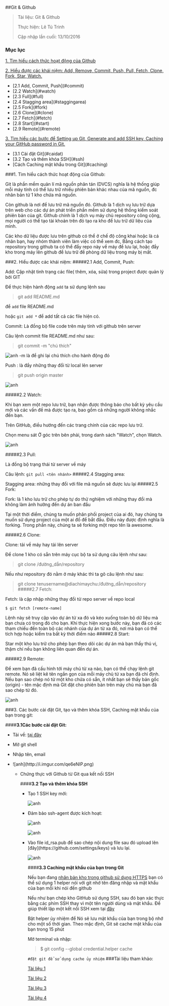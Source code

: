 ##Git & Github

> Tài liệu: Git & Github
> 
> Thực hiện: Lê Tú Trinh
> 
> Cập nhập lần cuối: 13/10/2016

### Mục lục

[1. Tìm hiểu cách thức hoạt động của Github](#hoatdong)

[2. Hiểu được các khái niệm: Add, Remove, Commit, Push, Pull, Fetch, Clone, Fork, Star, Watch.](#khainiem)

  <ul>
  <li>[2.1 Add, Commit, Push](#commit)</li>
  <li>[2.2 Watch](#watch)</li>
  <li>[2.3 Full](#full)</li>
  <li>[2.4 Stagging area](#staggingarea)</li>
  <li>[2.5 Fork](#fork)</li>
  <li>[2.6 Clone](#clone)</li>
  <li>[2.7 Fetch](#fetch)</li>
  <li>[2.8 Start](#start)</li>
  <li>[2.9 Remote](#remote)</li>
  </ul>
  
[3. Tìm hiểu các bước để Setting up Git, Generate and add SSH key, Caching your GitHub password in Git.](#tienhanh)
 <ul>
 <li>[3.1 Cài đặt Git](#caidat)</li>
 <li>[3.2 Tạo và thêm khóa SSH](#ssh)</li>
 <li>[Cách Caching mật khẩu trong Git](#caching)</li>
 </ul>

<a name="hoatdong"></a>
###1. Tìm hiểu cách thức hoạt động của Github:

Git là phần mềm quản lí mã nguồn phân tán (DVCS) nghĩa là hệ thống giúp mỗi máy tính có thể lưu trữ nhiều phiên bản khác nhau của mã nguồn, đc nhân bản từ 1 kho chứa mã nguồn.

Còn github là nơi để lưu trữ mã nguồn đó. Github là 1 dịch vụ lưu trữ dựa trên web cho các dự án phát triển phần mềm sử dụng hệ thống kiểm soát phiên bản của git. Github chính là 1 dịch vụ máy chủ repository công cộng, mọi người có thể tạo tài khoản trên đó tạo ra kho để lưu trữ dữ liệu của mình.

Các kho dữ liệu được lưu trên github có thể ở chế độ công khai hoặc là cá nhân bạn, hay nhóm thành viên làm việc có thể xem đc,  Bằng cách tạo repository trong github ta có thể đẩy repo này về máy để lưu lại, hoặc đẩy kho trong máy lên github để lưu trữ đề phòng dữ liệu trong máy bị mất.

<a name="khainiem"></a>
###2. Hiểu được các khái niệm:
<a name="commit"></a>
#####2.1  Add, Commit, Push:

Add: Cập nhật tình trạng các file( thêm, xóa, sửa) trong project được quản lý bởi GIT

Để thực hiện hành động `add` ta sử dụng lệnh sau

> git add README.md

để `add` file README.md

hoặc `git add *` để add tất cả các file hiện có.

Commit: Là đồng bộ file code trên máy tính với github trên server

Câu lệnh commit file README.md như sau:

> git commit -m "chú thích"

![anh](http://imageshack.com/a/img921/1826/XDsm5K.png)
-m là để ghi lại chú thích cho hành động đó

Push : là đẩy những thay đổi từ local lên server

> git push origin master

![anh](http://imageshack.com/a/img923/8539/C9Mvzx.png)

<a name="watch"></a>
#####2.2 Watch:

Khi bạn xem một repo lưu trữ, bạn nhận được thông báo cho bất kỳ yêu cầu mới  và các vấn đề mà được tạo ra, bao gồm cả những người không nhắc đến bạn.

Trên GitHub, điều hướng đến các trang chính của các repo lưu trữ.

Chọn menu sát Ở góc trên bên phải, trong danh sách "Watch", chọn Watch.

![anh](http://i.imgur.com/HsfCZqO.png)

<a name="pull"></a>
#####2.3 Pull:

Là đồng bộ trạng thái từ server về máy

Câu lệnh:   `git pull <tên nhánh>`
<a name="staggingarea"></a>
#####2.4 Stagging area:

Stagging area: những thay đổi với file mã nguồn sẽ được lưu lại
<a name="fork"></a>
#####2.5 Fork:

Fork: là 1 kho lưu trữ cho phép tự do thử nghiệm với những thay đổi mà không làm ảnh hưởng đến dự án ban đầu

Tại một thời điểm, chúng ta muốn phân phối project của ai đó, hay chúng ta muốn sử dụng project của một ai đố để bắt đầu. Điều này được định nghĩa là forking. Trong phần này, chúng ta sẽ forking một repo tên là awesome.


<a name="clone"></a>
#####2.6 Clone:

Clone: tải về máy hay tải lên server

Để clone 1 kho có sẵn trên máy cục bộ ta sử dụng câu lệnh như sau:

>git clone /đường_dẫn/repository
 
 Nếu như repository đó nằm ở máy khác thì ta gõ câu lệnh như sau:

>git clone tenusername@diachimaychu:/đường_dẫn/repository
<a name="fetch"></a>
#####2.7 Fetch:

Fetch: là cập nhập những thay đổi từ  repo server về repo local

 `$ git fetch [remote-name]`

Lệnh này sẽ truy cập vào dự án từ xa đó và kéo xuống toàn bộ dữ liệu mà bạn chưa có trong đó cho bạn.  Khi thực hiện xong bước này, bạn đã có các tham chiếu đến toàn bộ các nhánh của dự án từ xa đó, nơi mà bạn có thể tích hợp hoặc kiểm tra bất kỳ thời điểm nào
<a name="start"></a>
#####2.8 Start:

Star một kho lưu trữ cho phép bạn theo dõi các dự án mà bạn thấy thú vị, thậm chí nếu bạn không liên quan đến dự án.

<a name="remote"></a>
#####2.9 Remote:

Để xem bạn đã cấu hình tới máy chủ từ xa nào, bạn có thể chạy lệnh git remote. Nó sẽ liệt kê tên ngắn gọn của mỗi máy chủ từ xa bạn đã chỉ định. Nếu bạn sao chép nó từ một kho chứa có sẵn, ít nhất bạn sẽ thấy bản gốc (origin) - tên mặc định mà Git đặt cho phiên bản trên máy chủ mà bạn đã sao chép từ đó.

![anh](http://i.imgur.com/vR3DLLz.png)

<a name="tienhanh"></a>
###3. Các bước cài đặt Git, tạo và thêm khóa SSH, Caching mật khẩu của bạn trong git:

<a name="caidat"></a>
####**3.1Các bước cài đặt Git:**

- Tải về: [tại đây]( https://windows.github.com/)

- Mở git shell

- Nhập tên, email 
<ul>
<li>![anh](http://i.imgur.com/qe6eNIP.png)</li>

- Chứng thực với Github từ Git qua kết nối SSH<ul>

<a name="ssh"></a>
####**3.2 Tạo và thêm khóa SSH**
<ul>
<li>Tạo 1 SSH key mới:</li>

![anh](http://i.imgur.com/yNKtIvt.png)

<li>Đảm bảo ssh-agent được kích hoạt:</li>

![anh](http://imageshack.com/a/img921/2353/pgRyOb.png)

![anh](http://imageshack.com/a/img922/5405/loFt4M.png)

<li>Vào file id_rsa.pub để sao chép nội dung file sau đó upload lên [đây](https://github.com/settings/keys) và lưu lại.</li>

![anh](http://imageshack.com/a/img921/4867/82M8oi.png)

<a name="caching"></a>
####**3.3 Caching mật khẩu của bạn trong Git**

Nếu bạn đang [nhân bản kho trong github sử dụng HTTPS](https://help.github.com/articles/which-remote-url-should-i-use/) bạn có thể sử dụng 1 helper nói với git nhớ tên đăng nhập và mật khẩu của bạn mỗi khi nói đến github

Nếu như bạn chép kho GitHub sử dụng SSH, sau đó bạn xác thực bằng các phím SSH thay vì một tên người dùng và mật khẩu. Để giúp thiết lập một kết nối SSH xem tại [đây](#ssh)

Bật helper ủy nhiệm để Nó sẽ lưu mật khẩu của bạn trong bộ nhớ cho một số thời gian. Theo mặc định, Git sẽ cache mật khẩu của bạn trong 15 phút

Mở terminal và nhập: 

>$ git config --global credential.helper cache

  `#đặt git để sử dụng cache ủy nhiệm`
###Tài liệu tham khảo:

[Tài liệu 1](https://github.com/hocchudong/git-github-for-sysadmin)

[Tài liệu 2]( https://help.github.com/articles/set-up-git/)

[Tài liệu 3](https://help.github.com/articles/generating-a-new-ssh-key-and-adding-it-to-the-ssh-agent/)

[Tài liệu 4](https://help.github.com/articles/caching-your-github-password-in-git/)

    
